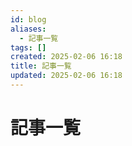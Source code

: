 ```yaml
---
id: blog
aliases:
  - 記事一覧
tags: []
created: 2025-02-06 16:18
title: 記事一覧
updated: 2025-02-06 16:18
---
```


# 記事一覧
